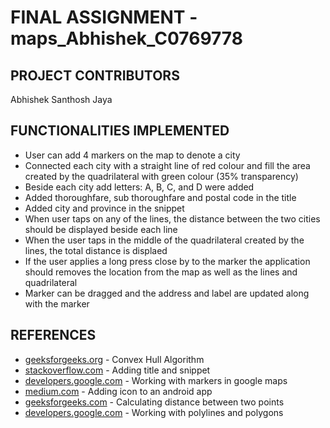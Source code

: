 # FINAL ASSIGNMENT - maps_Abhishek_C0769778

## PROJECT CONTRIBUTORS

Abhishek Santhosh Jaya

## FUNCTIONALITIES IMPLEMENTED
* User can add 4 markers on the map to denote a city
* Connected each city with a straight line of red colour and fill the area created by the quadrilateral with green colour (35% transparency)
* Beside each city add letters: A, B, C, and D were added
* Added thoroughfare, sub thoroughfare and postal code in the title
* Added city and province in the snippet
* When user taps on any of the lines, the distance between the two cities should be displayed beside each line
* When the user taps in the middle of the quadrilateral created by the lines, the total distance is displaed
* If the user applies a long press close by to the marker the application should removes the location from the map as well as the lines and quadrilateral
* Marker can be dragged and the address and label are updated along with the marker


## REFERENCES
* [geeksforgeeks.org](https://www.geeksforgeeks.org/convex-hull-set-1-jarviss-algorithm-or-wrapping/) - Convex Hull Algorithm
* [stackoverflow.com](https://stackoverflow.com/questions/33357062/how-to-change-design-of-title-and-snippet-above-google-maps-marker) - Adding title and snippet
* [developers.google.com](https://developers.google.com/maps/documentation/android-sdk/marker) - Working with markers in google maps
* [medium.com](https://medium.com/@ujikit/add-icons-to-the-android-application-from-android-studio-ide-cd1af9348749) - Adding icon to an android app
* [geeksforgeeks.com](https://www.geeksforgeeks.org/program-distance-two-points-earth/#:~:text=For%20this%20divide%20the%20values,is%20the%20radius%20of%20Earth.) - Calculating distance between two points 
* [developers.google.com](https://developers.google.com/maps/documentation/android-sdk/polygon-tutorial) - Working with polylines and polygons
